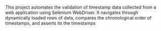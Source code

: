 This project automates the validation of timestamp data collected from a web application using Selenium WebDriver. 
It navigates through dynamically loaded rows of data, compares the chronological order of timestamps, and asserts its the timestamps
